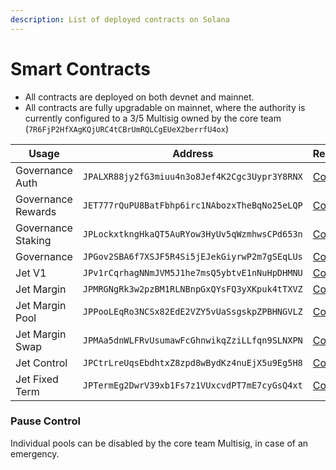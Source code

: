 ```yaml
---
description: List of deployed contracts on Solana
---
```


# Smart Contracts

* All contracts are deployed on both devnet and mainnet.
* All contracts are fully upgradable on mainnet, where the authority is currently configured to a 3/5 Multisig owned by the core team (`7R6FjP2HfXAgKQjURC4tCBrUmRQLCgEUeX2berrfU4ox`)

<table><thead><tr><th width="225">Usage</th><th width="467.3931635030444">Address</th><th>Repository</th></tr></thead><tbody><tr><td>Governance Auth</td><td><code>JPALXR88jy2fG3miuu4n3o8Jef4K2Cgc3Uypr3Y8RNX</code></td><td><a href="https://github.com/jet-lab/jet-governance/tree/master/programs/auth">Code</a></td></tr><tr><td>Governance Rewards</td><td><code>JET777rQuPU8BatFbhp6irc1NAbozxTheBqNo25eLQP</code></td><td><a href="https://github.com/jet-lab/jet-governance/tree/master/programs/rewards">Code</a></td></tr><tr><td>Governance Staking</td><td><code>JPLockxtkngHkaQT5AuRYow3HyUv5qWzmhwsCPd653n</code></td><td><a href="https://github.com/jet-lab/jet-governance/tree/master/programs/staking">Code</a></td></tr><tr><td>Governance</td><td><code>JPGov2SBA6f7XSJF5R4Si5jEJekGiyrwP2m7gSEqLUs</code></td><td><a href="https://github.com/jet-lab/solana-program-library/tree/temp-fix-spl-deps/governance/program">Code</a></td></tr><tr><td>Jet V1</td><td><code>JPv1rCqrhagNNmJVM5J1he7msQ5ybtvE1nNuHpDHMNU</code></td><td><a href="https://github.com/jet-lab/jet-v1/tree/master/programs/jet">Code</a></td></tr><tr><td>Jet Margin</td><td><code>JPMRGNgRk3w2pzBM1RLNBnpGxQYsFQ3yXKpuk4tTXVZ</code></td><td><a href="https://github.com/jet-lab/jet-v2/tree/mainnet/programs/margin">Code</a></td></tr><tr><td>Jet Margin Pool</td><td><code>JPPooLEqRo3NCSx82EdE2VZY5vUaSsgskpZPBHNGVLZ</code></td><td><a href="https://github.com/jet-lab/jet-v2/tree/mainnet/programs/margin-pool">Code</a></td></tr><tr><td>Jet Margin Swap</td><td><code>JPMAa5dnWLFRvUsumawFcGhnwikqZziLLfqn9SLNXPN</code></td><td><a href="https://github.com/jet-lab/jet-v2/tree/mainnet/programs/metadata">Code</a></td></tr><tr><td>Jet Control</td><td><code>JPCtrLreUqsEbdhtxZ8zpd8wBydKz4nuEjX5u9Eg5H8</code></td><td><a href="https://github.com/jet-lab/jet-v2/tree/mainnet/programs/control">Code</a></td></tr><tr><td>Jet Fixed Term</td><td><code>JPTermEg2DwrV39xb1Fs7z1VUxcvdPT7mE7cyGsQ4xt</code></td><td><a href="https://github.com/jet-lab/jet-v2/tree/master/programs/fixed-term">Code</a></td></tr></tbody></table>

### Pause Control&#x20;

Individual pools can be disabled by the core team Multisig, in case of an emergency.





